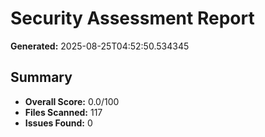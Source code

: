 # Security Assessment Report

**Generated:** 2025-08-25T04:52:50.534345

## Summary
- **Overall Score:** 0.0/100
- **Files Scanned:** 117
- **Issues Found:** 0


